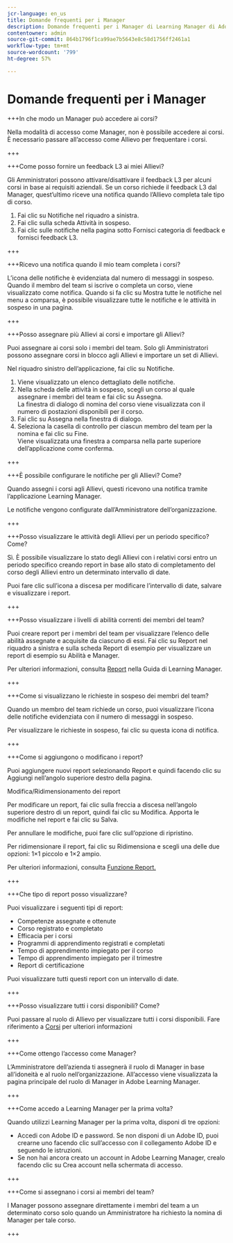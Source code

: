 ```yaml
---
jcr-language: en_us
title: Domande frequenti per i Manager
description: Domande frequenti per i Manager di Learning Manager di Adobe
contentowner: admin
source-git-commit: 864b1796f1ca99ae7b5643e8c58d1756ff2461a1
workflow-type: tm+mt
source-wordcount: '799'
ht-degree: 57%

---
```




# Domande frequenti per i Manager

+++In che modo un Manager può accedere ai corsi?

Nella modalità di accesso come Manager, non è possibile accedere ai corsi. È necessario passare all’accesso come Allievo per frequentare i corsi.

+++

+++Come posso fornire un feedback L3 ai miei Allievi?

Gli Amministratori possono attivare/disattivare il feedback L3 per alcuni corsi in base ai requisiti aziendali. Se un corso richiede il feedback L3 dal Manager, quest’ultimo riceve una notifica quando l’Allievo completa tale tipo di corso.

1. Fai clic su Notifiche nel riquadro a sinistra.
1. Fai clic sulla scheda Attività in sospeso.
1. Fai clic sulle notifiche nella pagina sotto Fornisci categoria di feedback e fornisci feedback L3.

+++

+++Ricevo una notifica quando il mio team completa i corsi?

L’icona delle notifiche è evidenziata dal numero di messaggi in sospeso. Quando il membro del team si iscrive o completa un corso, viene visualizzato come notifica. Quando si fa clic su Mostra tutte le notifiche nel menu a comparsa, è possibile visualizzare tutte le notifiche e le attività in sospeso in una pagina.

+++

+++Posso assegnare più Allievi ai corsi e importare gli Allievi?

Puoi assegnare ai corsi solo i membri del team. Solo gli Amministratori possono assegnare corsi in blocco agli Allievi e importare un set di Allievi.

Nel riquadro sinistro dell’applicazione, fai clic su Notifiche.

1. Viene visualizzato un elenco dettagliato delle notifiche.
1. Nella scheda delle attività in sospeso, scegli un corso al quale assegnare i membri del team e fai clic su Assegna.\
   La finestra di dialogo di nomina del corso viene visualizzata con il numero di postazioni disponibili per il corso.
1. Fai clic su Assegna nella finestra di dialogo.
1. Seleziona la casella di controllo per ciascun membro del team per la nomina e fai clic su Fine.\
   Viene visualizzata una finestra a comparsa nella parte superiore dell’applicazione come conferma.

+++

+++È possibile configurare le notifiche per gli Allievi? Come?

Quando assegni i corsi agli Allievi, questi ricevono una notifica tramite l’applicazione Learning Manager.

Le notifiche vengono configurate dall’Amministratore dell’organizzazione.

+++

+++Posso visualizzare le attività degli Allievi per un periodo specifico? Come?

Sì. È possibile visualizzare lo stato degli Allievi con i relativi corsi entro un periodo specifico creando report in base allo stato di completamento del corso degli Allievi entro un determinato intervallo di date.

Puoi fare clic sull’icona a discesa per modificare l’intervallo di date, salvare e visualizzare i report.

+++

+++Posso visualizzare i livelli di abilità correnti dei membri del team?

Puoi creare report per i membri del team per visualizzare l’elenco delle abilità assegnate e acquisite da ciascuno di essi. Fai clic su Report nel riquadro a sinistra e sulla scheda Report di esempio per visualizzare un report di esempio su Abilità e Manager.

Per ulteriori informazioni, consulta [Report](feature-summary/reports.md) nella Guida di Learning Manager.

+++

+++Come si visualizzano le richieste in sospeso dei membri del team?

Quando un membro del team richiede un corso, puoi visualizzare l’icona delle notifiche evidenziata con il numero di messaggi in sospeso.

Per visualizzare le richieste in sospeso, fai clic su questa icona di notifica.

+++

+++Come si aggiungono o modificano i report?

Puoi aggiungere nuovi report selezionando Report e quindi facendo clic su Aggiungi nell’angolo superiore destro della pagina.

Modifica/Ridimensionamento dei report

Per modificare un report, fai clic sulla freccia a discesa nell’angolo superiore destro di un report, quindi fai clic su Modifica. Apporta le modifiche nel report e fai clic su Salva.

Per annullare le modifiche, puoi fare clic sull’opzione di ripristino.

Per ridimensionare il report, fai clic su Ridimensiona e scegli una delle due opzioni: 1×1 piccolo e 1×2 ampio.

Per ulteriori informazioni, consulta  [Funzione Report.](feature-summary/reports.md)

+++

+++Che tipo di report posso visualizzare?

Puoi visualizzare i seguenti tipi di report:

* Competenze assegnate e ottenute
* Corso registrato e completato
* Efficacia per i corsi
* Programmi di apprendimento registrati e completati
* Tempo di apprendimento impiegato per il corso
* Tempo di apprendimento impiegato per il trimestre
* Report di certificazione

Puoi visualizzare tutti questi report con un intervallo di date.

+++

+++Posso visualizzare tutti i corsi disponibili? Come?

Puoi passare al ruolo di Allievo per visualizzare tutti i corsi disponibili. Fare riferimento a  [Corsi](../learners/feature-summary/courses.md) per ulteriori informazioni

+++

+++Come ottengo l’accesso come Manager?

L’Amministratore dell’azienda ti assegnerà il ruolo di Manager in base all’idoneità e al ruolo nell’organizzazione. All’accesso viene visualizzata la pagina principale del ruolo di Manager in Adobe Learning Manager.

+++

+++Come accedo a Learning Manager per la prima volta?

Quando utilizzi Learning Manager per la prima volta, disponi di tre opzioni:

* Accedi con Adobe ID e password. Se non disponi di un Adobe ID, puoi crearne uno facendo clic sull’accesso con il collegamento Adobe ID e seguendo le istruzioni.
* Se non hai ancora creato un account in Adobe Learning Manager, crealo facendo clic su Crea account nella schermata di accesso.

+++

+++Come si assegnano i corsi ai membri del team?

I Manager possono assegnare direttamente i membri del team a un determinato corso solo quando un Amministratore ha richiesto la nomina di Manager per tale corso.

+++
